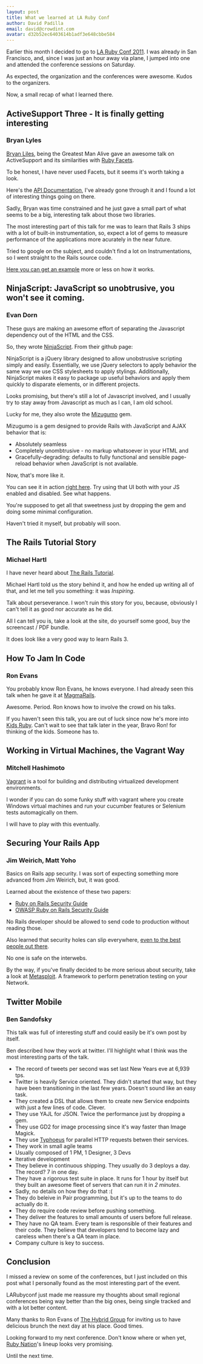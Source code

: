 ```yaml
---
layout: post
title: What we learned at LA Ruby Conf
author: David Padilla
email: david@crowdint.com
avatar: d32b52ec6403614b1adf3e648cbbe584
---
```


Earlier this month I decided to go to [LA Ruby Conf 2011](http://www.larubyconf.com).
I was already in San Francisco, and, since I was just an hour away via
plane, I jumped into one and attended the conference sessions on Saturday.

As expected, the organization and the conferences were awesome. Kudos to
the organizers.

Now, a small recap of what I learned there.

## ActiveSupport Three - It is finally getting interesting

### Bryan Lyles

[Bryan Liles](http://smartic.us/), being the Greatest
Man Alive gave an awesome talk on ActiveSupport and its similarities
with [Ruby Facets](http://rubyworks.github.com/facets/).

To be honest, I have never used Facets, but it seems it's worth taking a
look.

Here's the [API Documentation](http://rubyworks.github.com/facets/learn.html), I've already
gone through it and I found a lot of interesting things going on there.

Sadly, Bryan was time constrained and he just gave a small part of what
seems to be a big, interesting talk about those two libraries.

The most interesting part of this talk for me was to learn that Rails 3
ships with a lot of built-in instrumentation, so, expect a lot of gems
to measure performance of the applications more acurately in the near
future.

Tried to google on the subject, and couldn't find a lot on
Instrumentations, so I went straight to the Rails source code.

[Here you can get an example](http://bit.ly/earFTF) more or less on how it works.

## NinjaScript: JavaScript so unobtrusive, you won't see it coming.

### Evan Dorn

These guys are making an awesome effort of separating the Javascript
dependency out of the HTML and the CSS.

So, they wrote [NinjaScript](https://github.com/LRDesign/NinjaScript).
From their github page:

NinjaScript is a jQuery library designed to allow unobstrusive scripting simply and easily.
Essentially, we use jQuery selectors to apply behavior the same way we use CSS stylesheets
to apply stylings.
Additionally, NinjaScript makes it easy to package up useful behaviors and apply
them quickly to disparate elements, or in different projects.

Looks promising, but there's still a lot of Javascript involved, and I
usually try to stay away from Javascript as much as I can, I am old
school.

Lucky for me, they also wrote the [Mizugumo](https://github.com/LRDesign/mizugumo)
gem.

Mizugumo is a gem designed to provide Rails with JavaScript and AJAX behavior that is:

* Absolutely seamless
* Completely unombtrusive - no markup whatsoever in your HTML and
* Gracefully-degrading: defaults to fully functional and sensible page-reload behavior when JavaScript is not available.

Now, that's more like it.

You can see it in action [right here](http://mizugumo-demo.lrdesign.com/products).
Try using that UI both with your JS enabled and disabled. See what
happens.

You're supposed to get all that sweetness just by dropping the gem and 
doing some minimal configuration.

Haven't tried it myself, but probably will soon.

## The Rails Tutorial Story

### Michael Hartl

I have never heard about [The Rails Tutorial](http://ruby.railstutorial.org/).

Michael Hartl told us the story behind it, and how he ended up writing
all of that, and let me tell you something: it was *Inspiring*.

Talk about perseverance. I won't ruin this story for you, because,
obviously I can't tell it as good nor accurate as he did.

All I can tell you is, take a look at the site, do yourself some good,
buy the screencast / PDF bundle.

It does look like a very good way to learn Rails 3.

## How To Jam In Code

### Ron Evans

You probably know Ron Evans, he knows everyone. I had already seen this
talk when he gave it at [MagmaRails](http://www.magmarails.com).

Awesome. Period. Ron knows how to involve the crowd on his talks.

If you haven't seen this talk, you are out of luck since now he's more
into [Kids Ruby](http://www.kidsruby.com/). Can't wait to see that
talk later in the year, Bravo Ron! for thinking of the kids. Someone has
to.

## Working in Virtual Machines, the Vagrant Way

### Mitchell Hashimoto

[Vagrant](http://vagrantup.com/) is a tool for building and distributing
virtualized development environments.

I wonder if you can do some funky stuff with vagrant where you create
Windows virtual machines and run your cucumber features or Selenium
tests automagically on them.

I will have to play with this eventually.

## Securing Your Rails App

### Jim Weirich, Matt Yoho

Basics on Rails app security. I was sort of expecting something more
advanced from Jim Weirich, but, it was good.

Learned about the existence of these two papers:

* [Ruby on Rails Security Guide](http://guides.rubyonrails.org/security.html)
* [OWASP Ruby on Rails Security Guide](https://www.owasp.org/images/8/89/Rails_Security_2.pdf)

No Rails developer should be allowed to send code to production without
reading those.

Also learned that security holes can slip everywhere, [even to the best
people out there](http://martinfowler.com/snips/201102031214.html).

No one is safe on the interwebs.

By the way, if you've finally decided to be more serious about security, take
a look at [Metasploit](http://www.metasploit.com/framework/). A
framework to perform penetration testing on your Network.

## Twitter Mobile

### Ben Sandofsky

This talk was full of interesting stuff and could easily be it's own
post by itself.

Ben described how they work at twitter. I'll highlight what I think was the most
interesting parts of the talk.

* The record of tweets per second was set last New Years eve at 6,939
  tps.
* Twitter is heavily Service oriented. They didn't started that way, but
  they have been transitioning in the last few years. Doesn't sound like
  an easy task.
* They created a DSL that allows them to create new Service endpoints
  with just a few lines of code. Clever.
* They use YAJL for JSON. Twice the performance just by dropping a gem.
* They use GD2 for image processing since it's way faster than Image
  Magick.
* They use [Typhoeus](https://github.com/dbalatero/typhoeus) for
  parallel HTTP requests betwen their services.
* They work in small agile teams
* Usually composed of 1 PM, 1 Designer, 3 Devs
* Iterative development
* They believe in continuous shipping. They usually do 3 deploys a
  day. The record? 7 in one day.
* They have a rigorous test suite in place. It runs for 1 hour by
  itself but they built an awesome fleet of servers that can run it in
  *2 minutes*.
* Sadly, no details on how they do that :(
* They do beleive in Pair programming, but it's up to the teams to do
  actually do it.
* They do require code review before pushing something.
* They deliver the features to small amounts of users before full
  release.
* They have no QA team. Every team is responsible of their features and
  their code. They believe that developers tend to become lazy and
  careless when there's a QA team in place.
* Company culture is key to success.

## Conclusion

I missed a review on some of the conferences, but I just included on
this post what I personally found as the most interesting part of the event.

LARubyconf just made me reassure my thoughts about small regional
conferences being way better than the big ones, being single tracked and
with a lot better content.

Many thanks to Ron Evans of [The Hybrid Group](http://hybridgroup.com/)
for inviting us to have delicious brunch the next day at his place. Good
times.

Looking forward to my next conference. Don't know where or when yet,
[Ruby Nation](http://www.rubynation.org//)'s lineup looks very promising.

Until the next time.
